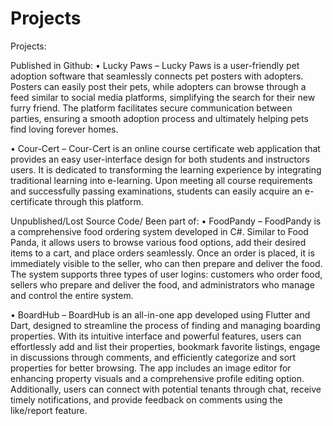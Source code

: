 # Projects
Projects:

Published in Github:
•	Lucky Paws – Lucky Paws is a user-friendly pet adoption software that seamlessly connects pet posters with adopters. Posters can easily post their pets, while adopters can browse through a feed similar to social media platforms, simplifying the search for their new furry friend. The platform facilitates secure communication between parties, ensuring a smooth adoption process and ultimately helping pets find loving forever homes.

•	Cour-Cert – Cour-Cert is an online course certificate web application that provides an easy user-interface design for both students and instructors users. It is dedicated to transforming the learning experience by integrating traditional learning into e-learning. Upon meeting all course requirements and successfully passing examinations, students can easily acquire an e-certificate through this platform.

Unpublished/Lost Source Code/ Been part of:
•	FoodPandy – FoodPandy is a comprehensive food ordering system developed in C#. Similar to Food Panda, it allows users to browse various food options, add their desired items to a cart, and place orders seamlessly. Once an order is placed, it is immediately visible to the seller, who can then prepare and deliver the food. The system supports three types of user logins: customers who order food, sellers who prepare and deliver the food, and administrators who manage and control the entire system.

•	BoardHub – BoardHub is an all-in-one app developed using Flutter and Dart, designed to streamline the process of finding and managing boarding properties. With its intuitive interface and powerful features, users can effortlessly add and list their properties, bookmark favorite listings, engage in discussions through comments, and efficiently categorize and sort properties for better browsing. The app includes an image editor for enhancing property visuals and a comprehensive profile editing option. Additionally, users can connect with potential tenants through chat, receive timely notifications, and provide feedback on comments using the like/report feature.

